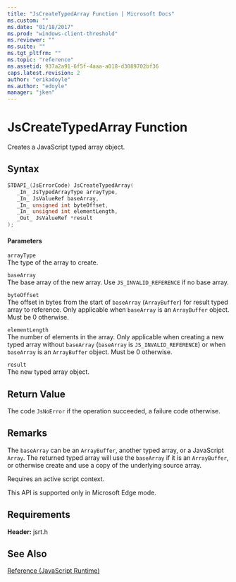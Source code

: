 ```yaml
---
title: "JsCreateTypedArray Function | Microsoft Docs"
ms.custom: ""
ms.date: "01/18/2017"
ms.prod: "windows-client-threshold"
ms.reviewer: ""
ms.suite: ""
ms.tgt_pltfrm: ""
ms.topic: "reference"
ms.assetid: 937a2a91-6f5f-4aaa-a018-d3089702bf36
caps.latest.revision: 2
author: "erikadoyle"
ms.author: "edoyle"
manager: "jken"
---
```

# JsCreateTypedArray Function
Creates a JavaScript typed array object.  
  
## Syntax  
  
```cpp  
STDAPI_(JsErrorCode) JsCreateTypedArray(  
   _In_ JsTypedArrayType arrayType,  
   _In_ JsValueRef baseArray,  
   _In_ unsigned int byteOffset,  
   _In_ unsigned int elementLength,  
   _Out_ JsValueRef *result  
);  
```  
  
#### Parameters  
 `arrayType`  
 The type of the array to create.  
  
 `baseArray`  
 The base array of the new array. Use `JS_INVALID_REFERENCE` if no base array.  
  
 `byteOffset`  
 The offset in bytes from the start of `baseArray` (`ArrayBuffer`) for result typed array to reference. Only applicable when `baseArray` is an `ArrayBuffer` object. Must be 0 otherwise.  
  
 `elementLength`  
 The number of elements in the array. Only applicable when creating a new typed array without `baseArray` (`baseArray` is `JS_INVALID_REFERENCE`) or when `baseArray` is an `ArrayBuffer` object. Must be 0 otherwise.  
  
 `result`  
 The new typed array object.  
  
## Return Value  
 The code `JsNoError` if the operation succeeded, a failure code otherwise.  
  
## Remarks  
 The `baseArray` can be an `ArrayBuffer`, another typed array, or a JavaScript `Array`. The returned typed array will use the `baseArray` if it is an `ArrayBuffer`, or otherwise create and use a copy of the underlying source array.  
  
 Requires an active script context.  
  
 This API is supported only in Microsoft Edge mode.  
  
## Requirements  
 **Header:** jsrt.h  
  
## See Also  
 [Reference (JavaScript Runtime)](../chakra-hosting/reference-javascript-runtime.md)